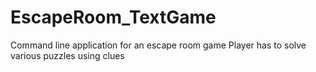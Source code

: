 # EscapeRoom_TextGame
Command line application for an escape room game
Player has to solve various puzzles using clues
